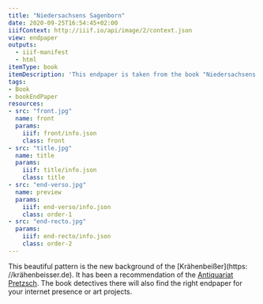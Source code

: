 ```yaml
---
title: "Niedersachsens Sagenborn"
date: 2020-09-25T16:54:45+02:00
iiifContext: http://iiif.io/api/image/2/context.json
view: endpaper
outputs:
  - iiif-manifest
  - html
itemType: book
itemDescription: 'This endpaper is taken from the book "Niedersachsens Sagenborn" by Karl Henniger, published 1907 by August Lax, Hildesheim. <a class="worldcat" href="http://www.worldcat.org/oclc/903072932">&nbsp;</a>'
tags:
- Book
- bookEndPaper
resources:
- src: "front.jpg"
  name: front
  params:
    iiif: front/info.json
    class: front
- src: "title.jpg"
  name: title
  params:
    iiif: title/info.json
    class: title
- src: "end-verso.jpg"
  name: preview
  params:
    iiif: end-verso/info.json
    class: order-1
- src: "end-recto.jpg"
  params:
    iiif: end-recto/info.json
    class: order-2
---
```

This beautiful pattern is the new background of the [Krähenbeißer](https: //krähenbeisser.de).<!--more--> It has been a recommendation of the [Antiquariat Pretzsch](https://antiquariat-pretzsch.de/). The book detectives there will also find the right endpaper for your internet presence or art projects.

